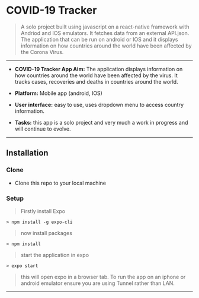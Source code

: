# COVID-19 Tracker

> A solo project built using javascript on a react-native framework with Andriod and IOS emulators. It fetches data from an external API.json. The application that can be run on android or IOS and it displays information on how countries around the world have been affected by the Corona Virus.

---

- **COVID-19 Tracker App Aim:** The application displays information on how countries around the world have been affected by the virus. It tracks cases, recoveries and deaths in countries around the world.

- **Platform:** Mobile app (android, IOS)

- **User interface:** easy to use, uses dropdown menu to access country information.

- **Tasks:** this app is a solo project and very much a work in progress and will continue to evolve.

---

## Installation

### Clone

- Clone this repo to your local machine 

### Setup

> Firstly install Expo

```shell
> npm install -g expo-cli
```

> now install packages

```shell
> npm install
```

> start the application in expo

```shell
> expo start
```

> this will open expo in a browser tab. To run the app on an iphone or android emulator ensure you are using Tunnel rather than LAN. 
---


